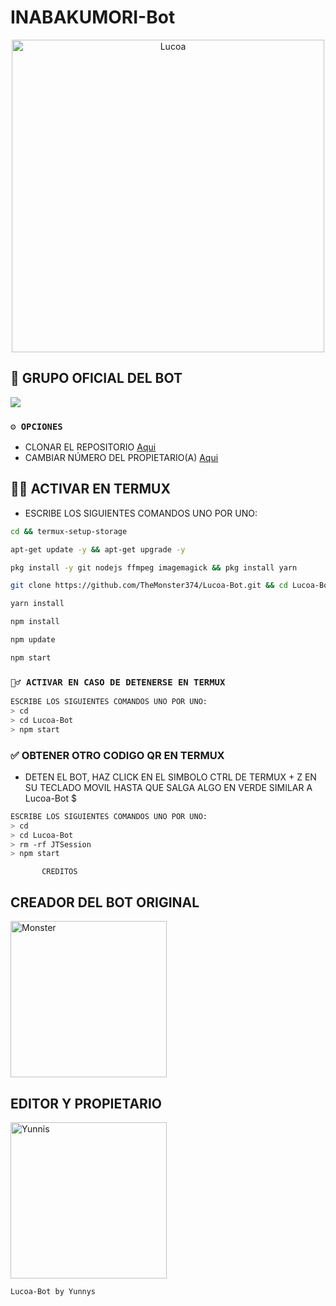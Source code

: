 #                                                    INABAKUMORI-Bot


<p align="center">
<img src="https://i.pinimg.com/originals/b4/a1/91/b4a191e1d7f4d288f3b1204b159a9ff8.gif" alt="Lucoa" width="500"/>


## 🐲 GRUPO OFICIAL DEL BOT

<a href="https://chat.whatsapp.com/L2uawSeQhM2I2oe0C3K1sS" target="blank"><img src="https://img.shields.io/badge/GRUPO OFICIAL-25D366?style=for-the-badge&logo=whatsapp&logoColor=white" /></a>



### `⚙️ OPCIONES`
- CLONAR EL REPOSITORIO [Aqui](https://github.com/TheMonster374/Lucoa-Bot/fork)
- CAMBIAR NÚMERO DEL PROPIETARIO(A) [Aqui](https://github.com/TheMonster374/Lucoa-Bot/blob/master/config.js)


## 👨‍💻 ACTIVAR EN TERMUX
- ESCRIBE LOS SIGUIENTES COMANDOS UNO POR UNO:
```bash
cd && termux-setup-storage
```

```bash
apt-get update -y && apt-get upgrade -y
```

```bash
pkg install -y git nodejs ffmpeg imagemagick && pkg install yarn 
```

```bash
git clone https://github.com/TheMonster374/Lucoa-Bot.git && cd Lucoa-Bot
```

```bash
yarn install
```

```bash
npm install
```

```bash
npm update
```

```bash
npm start
```

### `🧏‍♂️ ACTIVAR EN CASO DE DETENERSE EN TERMUX`
```bash
ESCRIBE LOS SIGUIENTES COMANDOS UNO POR UNO:
> cd 
> cd Lucoa-Bot
> npm start
```

###  ✅ OBTENER OTRO CODIGO QR EN TERMUX
- DETEN EL BOT, HAZ CLICK EN EL SIMBOLO CTRL DE TERMUX + Z EN SU TECLADO MOVIL HASTA QUE SALGA ALGO EN VERDE SIMILAR A Lucoa-Bot $  
```bash
ESCRIBE LOS SIGUIENTES COMANDOS UNO POR UNO:
> cd 
> cd Lucoa-Bot
> rm -rf JTSession
> npm start
```



           CREDITOS

## CREADOR DEL BOT ORIGINAL 
<a href="https://github.com/TheMonster374"><img src="https://github.com/TheMonster374.png" width="250" height="250" alt="Monster"/></a>

## EDITOR Y PROPIETARIO
<a href="https://github.com/Yunnys99"><img src="https://github.com/Yunnys99.png" width="250" height="250" alt="Yunnis"/></a>

`Lucoa-Bot by Yunnys`
